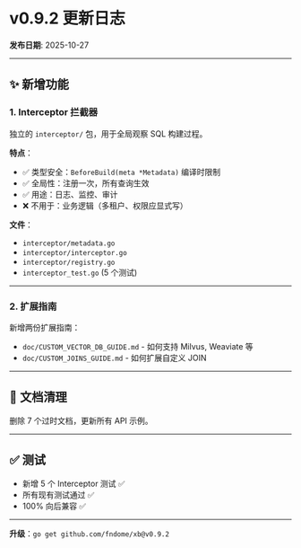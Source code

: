 # v0.9.2 更新日志

**发布日期**: 2025-10-27

---

## ✨ 新增功能

### 1. Interceptor 拦截器

独立的 `interceptor/` 包，用于全局观察 SQL 构建过程。

**特点**：
- ✅ 类型安全：`BeforeBuild(meta *Metadata)` 编译时限制
- ✅ 全局性：注册一次，所有查询生效
- ✅ 用途：日志、监控、审计
- ❌ 不用于：业务逻辑（多租户、权限应显式写）

**文件**：
- `interceptor/metadata.go`
- `interceptor/interceptor.go`
- `interceptor/registry.go`
- `interceptor_test.go` (5 个测试)

---

### 2. 扩展指南

新增两份扩展指南：
- `doc/CUSTOM_VECTOR_DB_GUIDE.md` - 如何支持 Milvus, Weaviate 等
- `doc/CUSTOM_JOINS_GUIDE.md` - 如何扩展自定义 JOIN

---

## 🧹 文档清理

删除 7 个过时文档，更新所有 API 示例。

---

## ✅ 测试

- 新增 5 个 Interceptor 测试 ✅
- 所有现有测试通过 ✅
- 100% 向后兼容 ✅

---

**升级**：`go get github.com/fndome/xb@v0.9.2`


